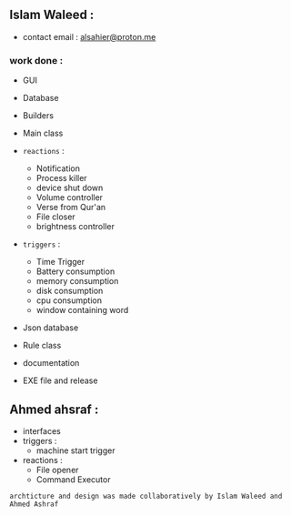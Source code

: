 ## Islam Waleed : 
- contact email : alsahier@proton.me
### work done : 
- GUI 
- Database 
- Builders
- Main class 
- `reactions` :
  - Notification 
  - Process killer 
  - device shut down
  - Volume controller
  - Verse from Qur'an 
  - File closer
  - brightness controller
- `triggers` : 
  - Time Trigger
  - Battery consumption 
  - memory consumption
  - disk consumption
  - cpu consumption
  - window containing word

- Json database 
- Rule class
- documentation
- EXE file and release

## Ahmed ahsraf : 
- interfaces 
- triggers : 
  - machine start trigger
- reactions : 
  - File opener
  - Command Executor

```archticture and design was made collaboratively by Islam Waleed and Ahmed Ashraf```
